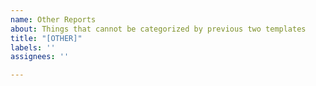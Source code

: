```yaml
---
name: Other Reports
about: Things that cannot be categorized by previous two templates
title: "[OTHER]"
labels: ''
assignees: ''

---
```



